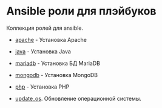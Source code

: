 # Ansible роли для плэйбуков

Коллекция ролей для ansible.

- [apache](./apache/) - Установка Apache

- [java](./java/) - Установка Java

- [mariadb](./mariadb/) - Установка БД MariaDB

- [mongodb](./mongodb/) - Установка MongoDB

- [php](./php/) - Установка PHP

- [update_os](./update_os/). Обновление операционной системы.
